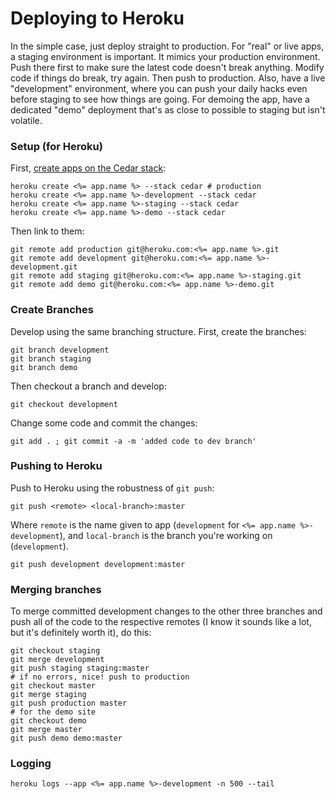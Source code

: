# Deploying to Heroku

In the simple case, just deploy straight to production.  For "real" or live apps, a staging environment is important.  It mimics your production environment.  Push there first to make sure the latest code doesn't break anything.  Modify code if things do break, try again.  Then push to production.  Also, have a live "development" environment, where you can push your daily hacks even before staging to see how things are going. For demoing the app, have a dedicated "demo" deployment that's as close to possible to staging but isn't volatile.

### Setup (for Heroku)

First, [create apps on the Cedar stack](https://devcenter.heroku.com/articles/nodejs):

```
heroku create <%= app.name %> --stack cedar # production
heroku create <%= app.name %>-development --stack cedar
heroku create <%= app.name %>-staging --stack cedar
heroku create <%= app.name %>-demo --stack cedar
```

Then link to them:

```
git remote add production git@heroku.com:<%= app.name %>.git
git remote add development git@heroku.com:<%= app.name %>-development.git
git remote add staging git@heroku.com:<%= app.name %>-staging.git
git remote add demo git@heroku.com:<%= app.name %>-demo.git
```

### Create Branches

Develop using the same branching structure.  First, create the branches:

```
git branch development
git branch staging
git branch demo
```

Then checkout a branch and develop:

```
git checkout development
```

Change some code and commit the changes:

```
git add . ; git commit -a -m 'added code to dev branch'
```

### Pushing to Heroku

Push to Heroku using the robustness of `git push`:

```
git push <remote> <local-branch>:master
```

Where `remote` is the name given to app (`development` for `<%= app.name %>-development`), and `local-branch` is the branch you're working on (`development`).

```
git push development development:master
```

### Merging branches

To merge committed development changes to the other three branches and push all of the code to the respective remotes (I know it sounds like a lot, but it's definitely worth it), do this:

```
git checkout staging
git merge development
git push staging staging:master
# if no errors, nice! push to production
git checkout master
git merge staging
git push production master
# for the demo site
git checkout demo
git merge master
git push demo demo:master
```

### Logging

```
heroku logs --app <%= app.name %>-development -n 500 --tail
```
